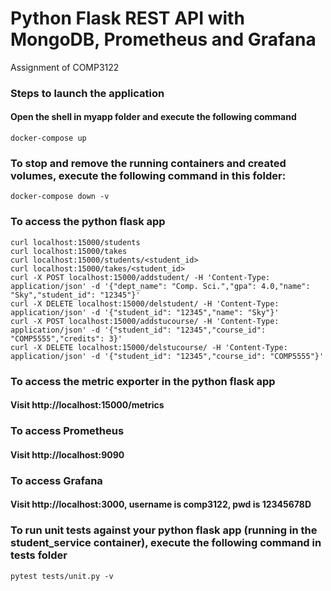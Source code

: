 # Python Flask REST API with MongoDB, Prometheus and Grafana

Assignment of COMP3122

### Steps to launch the application
#### Open the shell in myapp folder and execute the following command 
```
docker-compose up
```

### To stop and remove the running containers and created volumes, execute the following command in this folder:
```
docker-compose down -v
```

### To access the python flask app
```
curl localhost:15000/students
curl localhost:15000/takes
curl localhost:15000/students/<student_id>
curl localhost:15000/takes/<student_id>
curl -X POST localhost:15000/addstudent/ -H 'Content-Type: application/json' -d '{"dept_name": "Comp. Sci.","gpa": 4.0,"name": "Sky","student_id": "12345"}'
curl -X DELETE localhost:15000/delstudent/ -H 'Content-Type: application/json' -d '{"student_id": "12345","name": "Sky"}'
curl -X POST localhost:15000/addstucourse/ -H 'Content-Type: application/json' -d '{"student_id": "12345","course_id": "COMP5555","credits": 3}'
curl -X DELETE localhost:15000/delstucourse/ -H 'Content-Type: application/json' -d '{"student_id": "12345","course_id": "COMP5555"}'
```

### To access the metric exporter in the python flask app
#### Visit http://localhost:15000/metrics

### To access Prometheus
#### Visit http://localhost:9090

### To access Grafana
#### Visit http://localhost:3000, username is comp3122, pwd is 12345678D

### To run unit tests against your python flask app (running in the student_service container), execute the following command in tests folder
```
pytest tests/unit.py -v
```
